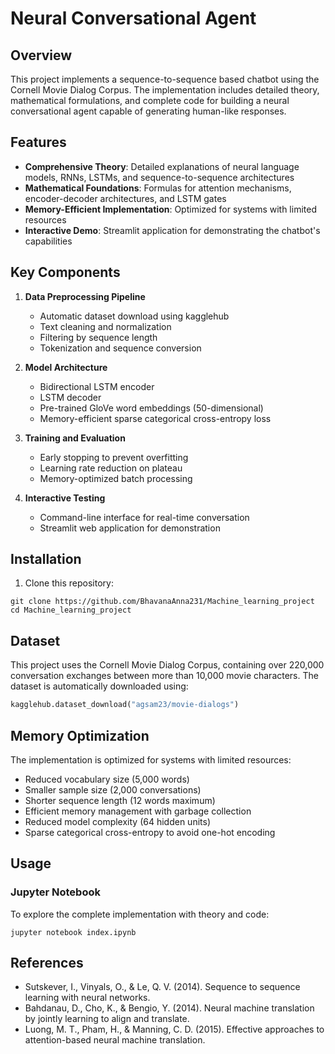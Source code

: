# Neural Conversational Agent

## Overview

This project implements a sequence-to-sequence based chatbot using the Cornell Movie Dialog Corpus. The implementation includes detailed theory, mathematical formulations, and complete code for building a neural conversational agent capable of generating human-like responses.

## Features

- **Comprehensive Theory**: Detailed explanations of neural language models, RNNs, LSTMs, and sequence-to-sequence architectures
- **Mathematical Foundations**: Formulas for attention mechanisms, encoder-decoder architectures, and LSTM gates
- **Memory-Efficient Implementation**: Optimized for systems with limited resources
- **Interactive Demo**: Streamlit application for demonstrating the chatbot's capabilities

## Key Components

1. **Data Preprocessing Pipeline**
   - Automatic dataset download using kagglehub
   - Text cleaning and normalization
   - Filtering by sequence length
   - Tokenization and sequence conversion

2. **Model Architecture**
   - Bidirectional LSTM encoder
   - LSTM decoder
   - Pre-trained GloVe word embeddings (50-dimensional)
   - Memory-efficient sparse categorical cross-entropy loss

3. **Training and Evaluation**
   - Early stopping to prevent overfitting
   - Learning rate reduction on plateau
   - Memory-optimized batch processing

4. **Interactive Testing**
   - Command-line interface for real-time conversation
   - Streamlit web application for demonstration

## Installation

1. Clone this repository:
```
git clone https://github.com/BhavanaAnna231/Machine_learning_project
cd Machine_learning_project
```

## Dataset

This project uses the Cornell Movie Dialog Corpus, containing over 220,000 conversation exchanges between more than 10,000 movie characters. The dataset is automatically downloaded using:

```python
kagglehub.dataset_download("agsam23/movie-dialogs")
```

## Memory Optimization

The implementation is optimized for systems with limited resources:
- Reduced vocabulary size (5,000 words)
- Smaller sample size (2,000 conversations)
- Shorter sequence length (12 words maximum)
- Efficient memory management with garbage collection
- Reduced model complexity (64 hidden units)
- Sparse categorical cross-entropy to avoid one-hot encoding

## Usage

### Jupyter Notebook

To explore the complete implementation with theory and code:
```
jupyter notebook index.ipynb
```

## References

- Sutskever, I., Vinyals, O., & Le, Q. V. (2014). Sequence to sequence learning with neural networks.
- Bahdanau, D., Cho, K., & Bengio, Y. (2014). Neural machine translation by jointly learning to align and translate.
- Luong, M. T., Pham, H., & Manning, C. D. (2015). Effective approaches to attention-based neural machine translation.
